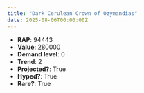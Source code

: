 ```yaml
---
title: "Dark Cerulean Crown of Ozymandias"
date: 2025-08-06T00:00:00Z
---
```

- **RAP**: 94443
- **Value**: 280000
- **Demand level**: 0
- **Trend**: 2
- **Projected?**: True
- **Hyped?**: True
- **Rare?**: True
